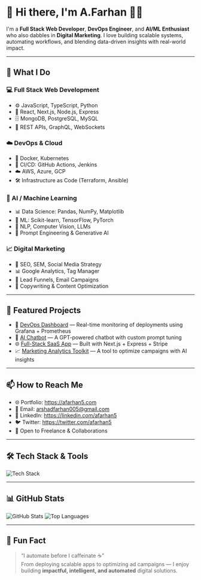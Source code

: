 # 👋 Hi there, I'm A.Farhan 👨‍💻

I'm a **Full Stack Web Developer**, **DevOps Engineer**, and **AI/ML Enthusiast** who also dabbles in **Digital Marketing**. I love building scalable systems, automating workflows, and blending data-driven insights with real-world impact.

---

## 💼 What I Do

### 💻 Full Stack Web Development
- ⚙️ JavaScript, TypeScript, Python
- 🧱 React, Next.js, Node.js, Express
- 🗄️ MongoDB, PostgreSQL, MySQL
- 🧪 REST APIs, GraphQL, WebSockets

### ☁️ DevOps & Cloud
- 🐳 Docker, Kubernetes
- 🔁 CI/CD: GitHub Actions, Jenkins
- ☁️ AWS, Azure, GCP
- 🛠️ Infrastructure as Code (Terraform, Ansible)

### 🧠 AI / Machine Learning
- 📊 Data Science: Pandas, NumPy, Matplotlib
- 🤖 ML: Scikit-learn, TensorFlow, PyTorch
- 🧠 NLP, Computer Vision, LLMs
- 🔬 Prompt Engineering & Generative AI

### 📈 Digital Marketing
- 📢 SEO, SEM, Social Media Strategy
- 📊 Google Analytics, Tag Manager
- 🧲 Lead Funnels, Email Campaigns
- 💬 Copywriting & Content Optimization

---

## 📌 Featured Projects

- 🔧 [DevOps Dashboard](https://github.com/yourusername/devops-dashboard) — Real-time monitoring of deployments using Grafana + Prometheus
- 🤖 [AI Chatbot](https://github.com/yourusername/ai-chatbot) — A GPT-powered chatbot with custom prompt tuning
- 🌐 [Full-Stack SaaS App](https://github.com/yourusername/fullstack-saas) — Built with Next.js + Express + Stripe
- 📈 [Marketing Analytics Toolkit](https://github.com/yourusername/marketing-toolkit) — A tool to optimize campaigns with AI insights

---

## 📫 How to Reach Me

- 🌐 Portfolio: https://afarhan5.com
- 📧 Email: arshadfarhan005@gmail.com
- 💼 LinkedIn: https://linkedin.com/afarhan5
- 🐦 Twitter: https://twitter.com/afarhan5
- 🎯 Open to Freelance & Collaborations

---

## 🛠️ Tech Stack & Tools

![Tech Stack](https://skillicons.dev/icons?i=js,ts,react,next,nodejs,python,django,flask,aws,gcp,azure,docker,kubernetes,git,github,vscode,figma,mysql,mongodb,postgres,tensorflow,pytorch)

---

## 📊 GitHub Stats

![GitHub Stats](https://github-readme-stats.vercel.app/api?username=yourusername&show_icons=true&theme=tokyonight)
![Top Languages](https://github-readme-stats.vercel.app/api/top-langs/?username=yourusername&layout=compact&theme=tokyonight)

---

## 🧠 Fun Fact

> “I automate before I caffeinate ☕”  
> From deploying scalable apps to optimizing ad campaigns — I enjoy building **impactful, intelligent, and automated** digital solutions.

